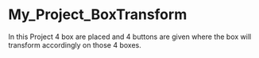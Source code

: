 # My_Project_BoxTransform
In this Project 4 box are placed and 4 buttons are given where the box will transform accordingly on those 
4 boxes.
